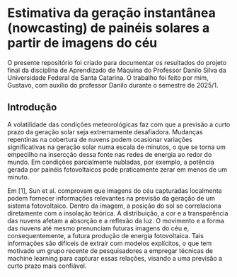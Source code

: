 # Estimativa da geração instantânea (nowcasting) de painéis solares a partir de imagens do céu

 O presente repositório foi criado para documentar os resultados do projeto final da disciplina de Aprendizado de Máquina do Professor Danilo Silva da Universidade Federal de Santa Catarina.
 O trabalho foi feito por mim, Gustavo, com auxílio do professor Danilo durante o semestre de 2025/1.

## Introdução

A volatilidade das condições meteorológicas faz com que a previsão a curto prazo da geração solar seja extremamente desafiadora. Mudanças repentinas na cobertura de nuvens podem ocasionar variações significativas na geração solar numa escala de minutos, o que se torna um empecilho na insercção dessa fonte nas redes de energia ao redor do mundo. Em condições parcialmente nubladas, por exemplo, a potência gerada por painéis fotovoltaicos pode praticamente zerar em menos de um minuto.

Em [1], Sun et al. comprovam que imagens do céu capturadas localmente podem fornecer informações relevantes na previsão da geração de um sistema fotovoltaico. Dentro da imagem, a posição do sol se correlaciona diretamente com a insolação teórica. A distribuição, a cor e a transparência das nuvens afetam a absorção e a reflexão da luz. O movimento e a forma das nuvens até mesmo prenunciam futuras imagens do céu e, consequentemente, a futura produção de energia fotovoltaica. Tais informações são difíceis de extrair com modelos explícitos, o que tem motivado um grupo recente de pesquisadores a empregar técnicas de machine learning para capturar essas relações, visando a uma previsão a curto prazo mais confiável.

